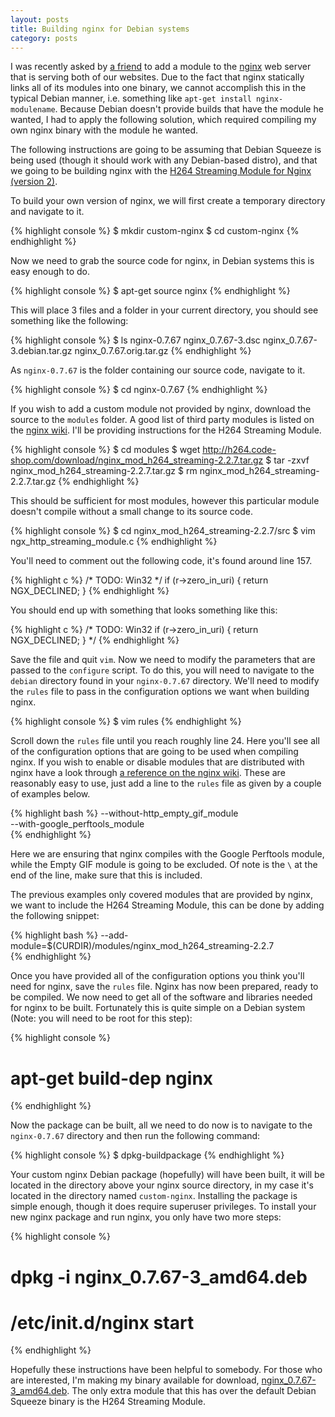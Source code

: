 ```yaml
---
layout: posts
title: Building nginx for Debian systems
category: posts
---
```


I was recently asked by [a friend](http://steelsky.co.nz/) to add a module to the [nginx](https://www.nginx.org/) web server that is serving both of our websites. Due to the fact that nginx statically links all of its modules into one binary, we cannot accomplish this in the typical Debian manner, i.e. something like `apt-get install nginx-modulename`. Because Debian doesn't provide builds that have the module he wanted, I had to apply the following solution, which required compiling my own nginx binary with the module he wanted.

The following instructions are going to be assuming that Debian Squeeze is being used (though it should work with any Debian-based distro), and that we going to be building nginx with the [H264 Streaming Module for Nginx (version 2)](http://h264.code-shop.com/trac/wiki/Mod-H264-Streaming-Nginx-Version2).

To build your own version of nginx, we will first create a temporary directory and navigate to it.

{% highlight console %}
$ mkdir custom-nginx
$ cd custom-nginx
{% endhighlight %}

Now we need to grab the source code for nginx, in Debian systems this is easy enough to do.

{% highlight console %}
$ apt-get source nginx
{% endhighlight %}

This will place 3 files and a folder in your current directory, you should see something like the following:

{% highlight console %}
$ ls
nginx-0.7.67                  nginx_0.7.67-3.dsc
nginx_0.7.67-3.debian.tar.gz  nginx_0.7.67.orig.tar.gz
{% endhighlight %}

As `nginx-0.7.67` is the folder containing our source code, navigate to it.

{% highlight console %}
$ cd nginx-0.7.67
{% endhighlight %}

If you wish to add a custom module not provided by nginx, download the source to the `modules` folder. A good list of third party modules is listed on the [nginx wiki](https://www.nginx.com/resources/wiki/modules/index.html). I'll be providing instructions for the H264 Streaming Module.

{% highlight console %}
$ cd modules
$ wget http://h264.code-shop.com/download/nginx_mod_h264_streaming-2.2.7.tar.gz
$ tar -zxvf nginx_mod_h264_streaming-2.2.7.tar.gz
$ rm nginx_mod_h264_streaming-2.2.7.tar.gz
{% endhighlight %}

This should be sufficient for most modules, however this particular module doesn't compile without a small change to its source code.

{% highlight console %}
$ cd nginx_mod_h264_streaming-2.2.7/src
$ vim ngx_http_streaming_module.c
{% endhighlight %}

You'll need to comment out the following code, it's found around line 157.

{% highlight c %}
/* TODO: Win32 */
if (r->zero_in_uri)
{
    return NGX_DECLINED;
}
{% endhighlight %}

You should end up with something that looks something like this:

{% highlight c %}
/* TODO: Win32
if (r->zero_in_uri)
{
    return NGX_DECLINED;
}
*/
{% endhighlight %}

Save the file and quit `vim`. Now we need to modify the parameters that are passed to the `configure` script. To do this, you will need to navigate to the `debian` directory found in your `nginx-0.7.67` directory. We'll need to modify the `rules` file to pass in the configuration options we want when building nginx.

{% highlight console %}
$ vim rules
{% endhighlight %}

Scroll down the `rules` file until you reach roughly line 24. Here you'll see all of the configuration options that are going to be used when compiling nginx. If you wish to enable or disable modules that are distributed with nginx have a look through [a reference on the nginx wiki](https://www.nginx.com/resources/wiki/extending/compiling/). These are reasonably easy to use, just add a line to the `rules` file as given by a couple of examples below.

{% highlight bash %}
--without-http_empty_gif_module \
--with-google_perftools_module \
{% endhighlight %}

Here we are ensuring that nginx compiles with the Google Perftools module, while the Empty GIF module is going to be excluded. Of note is the `\` at the end of the line, make sure that this is included.

The previous examples only covered modules that are provided by nginx, we want to include the H264 Streaming Module, this can be done by adding the following snippet:

{% highlight bash %}
--add-module=$(CURDIR)/modules/nginx_mod_h264_streaming-2.2.7 \
{% endhighlight %}

Once you have provided all of the configuration options you think you'll need for nginx, save the `rules` file. Nginx has now been prepared, ready to be compiled. We now need to get all of the software and libraries needed for nginx to be built. Fortunately this is quite simple on a Debian system (Note: you will need to be root for this step):

{% highlight console %}
# apt-get build-dep nginx
{% endhighlight %}

Now the package can be built, all we need to do now is to navigate to the `nginx-0.7.67` directory and then run the following command:

{% highlight console %}
$ dpkg-buildpackage
{% endhighlight %}

Your custom nginx Debian package (hopefully) will have been built, it will be located in the directory above your nginx source directory, in my case it's located in the directory named `custom-nginx`. Installing the package is simple enough, though it does require superuser privileges. To install your new nginx package and run nginx, you only have two more steps:

{% highlight console %}
# dpkg -i nginx_0.7.67-3_amd64.deb
# /etc/init.d/nginx start
{% endhighlight %}

Hopefully these instructions have been helpful to somebody. For those who are interested, I'm making my binary available for download, [nginx_0.7.67-3_amd64.deb](/files/nginx_0.7.67-3_amd64.deb). The only extra module that this has over the default Debian Squeeze binary is the H264 Streaming Module.

